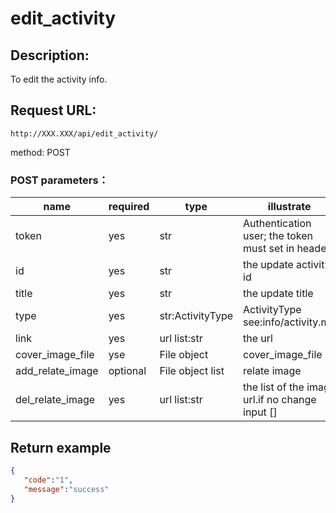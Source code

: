 # edit_activity

## Description:
 To edit the activity info.

## Request URL:
`http://XXX.XXX/api/edit_activity/`

method: POST

### POST parameters：
| name             | required   | type             | illustrate                                        |
|------------------|------------|------------------|---------------------------------------------------|
| token            | yes        | str              | Authentication user; the token must set in header |
| id               | yes        | str              | the update activity id                            |
| title            | yes        | str              | the update title                                  |
| type             | yes        | str:ActivityType | ActivityType see:info/activity.md                 |
| link             | yes        | url list:str     | the url                                           |
| cover_image_file | yse        | File object      | cover_image_file                                  |
| add_relate_image | optional   | File object list | relate image                                      |
| del_relate_image | yes        | url list:str     | the list of the image url.if no change input []   |





## Return example
```json
{
   "code":"1",
   "message":"success"
}
```
